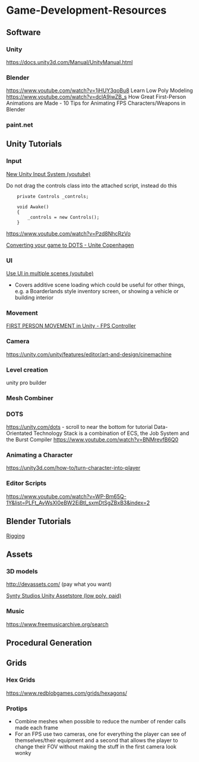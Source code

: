 # Game-Development-Resources

## Software
### Unity
https://docs.unity3d.com/Manual/UnityManual.html

### Blender
https://www.youtube.com/watch?v=1jHUY3qoBu8 Learn Low Poly Modeling
https://www.youtube.com/watch?v=dclA9iwZB_s How Great First-Person Animations are Made - 10 Tips for Animating FPS Characters/Weapons in Blender

### paint.net


## Unity Tutorials
### Input
[New Unity Input System (youtube)](https://youtu.be/zIhtPSX8hqA)

Do not drag the controls class into the attached script, instead do this
```
    private Controls _controls;

    void Awake()
    {
        _controls = new Controls();
    }
```


https://www.youtube.com/watch?v=Pzd8NhcRzVo

[Converting your game to DOTS - Unite Copenhagen](https://www.youtube.com/watch?v=BNMrevfB6Q0)

### UI
[Use UI in multiple scenes (youtube)](https://www.youtube.com/watch?v=6ztY9-IX3Qg)
* Covers additive scene loading which could be useful for other things, e.g. a Boarderlands style inventory screen, or showing a vehicle or building interior 

### Movement
[FIRST PERSON MOVEMENT in Unity - FPS Controller](https://www.youtube.com/watch?v=_QajrabyTJc&t=70s)

### Camera
https://unity.com/unity/features/editor/art-and-design/cinemachine

### Level creation

unity pro builder

### Mesh Combiner

### DOTS
https://unity.com/dots - scroll to near the bottom for tutorial
Data-Orientated Technology Stack is a combination of ECS, the Job System and the Burst Compiler
https://www.youtube.com/watch?v=BNMrevfB6Q0

### Animating a Character
https://unity3d.com/how-to/turn-character-into-player

### Editor Scripts
https://www.youtube.com/watch?v=WP-Bm65Q-1Y&list=PLFt_AvWsXl0eBW2EiBtl_sxmDtSgZBxB3&index=2

## Blender Tutorials

[Rigging](https://www.youtube.com/watch?v=srpOeu9UUBU)

## Assets
### 3D models
http://devassets.com/ (pay what you want)

[Synty Studios Unity Assetstore (low poly, paid)](https://assetstore.unity.com/publishers/5217)

### Music
https://www.freemusicarchive.org/search

## Procedural Generation

## Grids

### Hex Grids
https://www.redblobgames.com/grids/hexagons/

### Protips
* Combine meshes when possible to reduce the number of render calls made each frame
* For an FPS use two cameras, one for everything the player can see of themselves/their equipment and a second that allows the player to change their FOV without making the stuff in the first camera look wonky
